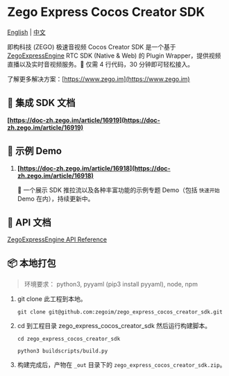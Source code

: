 # Zego Express Cocos Creator SDK

[English](https://github.com/zegoim/zego_express_cocos_creator_sdk/blob/main/README.md) | [中文](https://github.com/zegoim/zego_express_cocos_creator_sdk/blob/main/README_zh.md)

即构科技 (ZEGO) 极速音视频 Cocos Creator SDK 是一个基于 [ZegoExpressEngine](https://doc-zh.zego.im/article/16943) RTC SDK (Native & Web) 的 Plugin Wrapper，提供视频直播以及实时音视频服务。🚀 仅需 4 行代码，30 分钟即可轻松接入。

了解更多解决方案：[https://www.zego.im](https://www.zego.im)

## 📝 集成 SDK 文档

**[https://doc-zh.zego.im/article/16919](https://doc-zh.zego.im/article/16919)**

## 🚀 示例 Demo

1. **[https://doc-zh.zego.im/article/16918](https://doc-zh.zego.im/article/16918)**

    🧬 一个展示 SDK 推拉流以及各种丰富功能的示例专题 Demo（包括 `快速开始` Demo 在内），持续更新中。

## 🔗 API 文档

[ZegoExpressEngine API Reference](https://doc-zh.zego.im/article/16985)

## 📦 本地打包

> 环境要求： python3, pyyaml (pip3 install pyyaml), node, npm

1. git clone 此工程到本地。

    `git clone git@github.com:zegoim/zego_express_cocos_creator_sdk.git`

2. cd 到工程目录 zego_express_cocos_creator_sdk 然后运行构建脚本。

    `cd zego_express_cocos_creator_sdk`

    `python3 buildscripts/build.py`

3. 构建完成后，产物在 `_out` 目录下的 `zego_express_cocos_creator_sdk.zip`。
